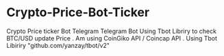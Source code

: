 # Crypto-Price-Bot-Ticker
Crypto Price ticker Bot Telegram
Telegram Bot Using Tbot Libriry to check BTC/USD update Price .
Am using CoinGiko API / Coincap API .
Using Tbot Libiriry "github.com/yanzay/tbot/v2"
